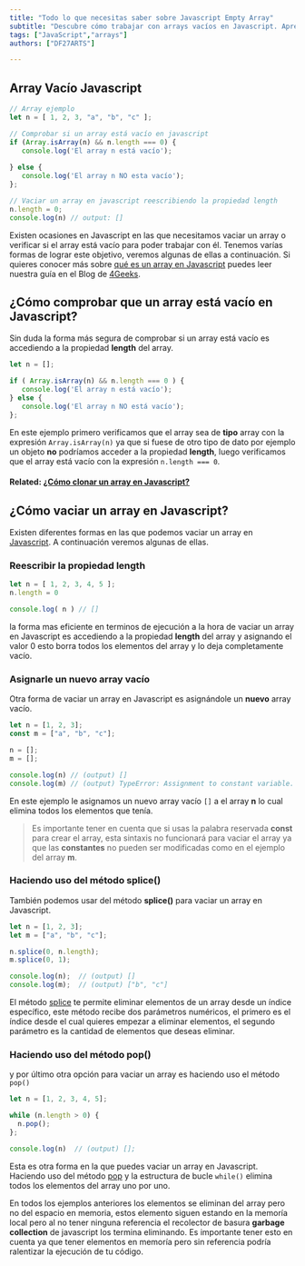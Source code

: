 ```yaml
---
title: "Todo lo que necesitas saber sobre Javascript Empty Array"
subtitle: "Descubre cómo trabajar con arrays vacíos en Javascript. Aprende cómo crearlos, verificar si están vacíos y manipularlos de manera efectiva."
tags: ["JavaScript","arrays"]
authors: ["DF27ARTS"]

---
```


##  Array Vacío Javascript

```js
// Array ejemplo
let n = [ 1, 2, 3, "a", "b", "c" ];

// Comprobar si un array está vacío en javascript
if (Array.isArray(n) && n.length === 0) {
   console.log('El array n está vacío');
   
} else {
   console.log('El array n NO esta vacío');
};

// Vaciar un array en javascript reescribiendo la propiedad length
n.length = 0;
console.log(n) // output: []
```

Existen ocasiones en Javascript en las que necesitamos vaciar un array o verificar si el array está vacío para poder trabajar con él. Tenemos varías formas de lograr este objetivo, veremos algunas de ellas a continuación. Si quieres conocer más sobre [qué es un array en Javascript](https://4geeks.com/es/lesson/array-arreglo-en-javascript) puedes leer nuestra guía en el Blog de [4Geeks](https://4geeks.com/).

## ¿Cómo comprobar que un array está vacío en Javascript?

Sin duda la forma más segura de comprobar si un array está vacío es accediendo a la propiedad **length** del array. 

```js
let n = [];

if ( Array.isArray(n) && n.length === 0 ) {
   console.log('El array n está vacío');
} else {
   console.log('El array n NO está vacío');
};
```

En este ejemplo primero verificamos que el array sea de **tipo** array con la expresión `Array.isArray(n)` ya que si fuese de otro tipo de dato por ejemplo un objeto **no** podríamos acceder a la propiedad **length**, luego verificamos que el array está vacío con la expresión `n.length === 0`.

#### **Related: [¿Cómo clonar un array en Javascript?](https://4geeks.com/es/how-to/clonar-array-javascript)**

## ¿Cómo vaciar un array en Javascript?

Existen diferentes formas en las que podemos vaciar un array en [Javascript](https://4geeks.com/es/lesson/que-es-javascript-aprende-a-programar-en-javascript). A continuación veremos algunas de ellas.

### Reescribir la propiedad length
 
```js
let n = [ 1, 2, 3, 4, 5 ];
n.length = 0

console.log( n ) // []
```

la forma mas eficiente en terminos de ejecución a la hora de vaciar un array en Javascript es accediendo a la propiedad **length** del array y asignando el valor 0 esto borra todos los elementos del array y lo deja completamente vacío.

### Asignarle un nuevo array vacío

Otra forma de vaciar un array en Javascript es asignándole un **nuevo** array vacío.

```js
let n = [1, 2, 3];
const m = ["a", "b", "c"];

n = [];
m = [];

console.log(n) // (output) []
console.log(m) // (output) TypeError: Assignment to constant variable.
```

En este ejemplo le asignamos un nuevo array vacío ` [] ` a el array **n** lo cual elimina todos los elementos que tenía.

> Es importante tener en cuenta que si usas la palabra reservada **const** para crear el array, esta sintaxis no funcionará para vaciar el array ya que las **constantes** no pueden ser modificadas como en el ejemplo del array **m**.

### Haciendo uso del método splice()

También podemos usar del método **splice()** para vaciar un array en Javascript.

```js
let n = [1, 2, 3];
let m = ["a", "b", "c"];

n.splice(0, n.length);
m.splice(0, 1);

console.log(n);  // (output) []
console.log(m);  // (output) ["b", "c"]
```

El método [splice](https://developer.mozilla.org/es/docs/Web/JavaScript/Reference/Global_Objects/Array/splice) te permite eliminar elementos de un array desde un índice específico, este método recibe dos parámetros numéricos, el primero es el índice desde el cual quieres empezar a eliminar elementos, el segundo parámetro es la cantidad de elementos que deseas eliminar.

### Haciendo uso del método pop()

y por último otra opción para vaciar un array es haciendo uso el método ` pop() `

```js
let n = [1, 2, 3, 4, 5];

while (n.length > 0) {
  n.pop();
};

console.log(n)  // (output) [];
```

Esta es otra forma en la que puedes vaciar un array en Javascript. Haciendo uso del método [pop](https://developer.mozilla.org/es/docs/Web/JavaScript/Reference/Global_Objects/Array/pop) y la estructura de bucle `while()` elimina todos los elementos del array uno por uno.

En todos los ejemplos anteriores los elementos se eliminan del array pero no del espacio en memoria, estos elemento siguen estando en la memoría local pero al no tener ninguna referencia el recolector de basura **garbage collection** de javascript los termina eliminando. Es importante tener esto en cuenta ya que tener elementos en memoría pero sin referencia podría ralentizar la ejecución de tu código.
